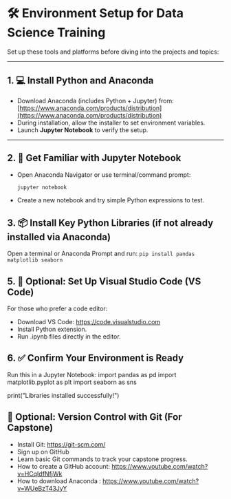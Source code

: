
# 🛠️ Environment Setup for Data Science Training

Set up these tools and platforms before diving into the projects and topics:

---

## 1. 💻 Install Python and Anaconda
- Download Anaconda (includes Python + Jupyter) from: [https://www.anaconda.com/products/distribution](https://www.anaconda.com/products/distribution)
- During installation, allow the installer to set environment variables.
- Launch **Jupyter Notebook** to verify the setup.

---

## 2. 🧮 Get Familiar with Jupyter Notebook
- Open Anaconda Navigator or use terminal/command prompt:
  ```bash
  jupyter notebook
  ```
- Create a new notebook and try simple Python expressions to test.

## 3. 📦 Install Key Python Libraries (if not already installed via Anaconda)
Open a terminal or Anaconda Prompt and run:
`pip install pandas matplotlib seaborn`


## 5. 🧰 Optional: Set Up Visual Studio Code (VS Code)
For those who prefer a code editor:
- Download VS Code: https://code.visualstudio.com
- Install Python extension.
- Run .ipynb files directly in the editor.

## 6. ✅ Confirm Your Environment is Ready
Run this in a Jupyter Notebook:
import pandas as pd
import matplotlib.pyplot as plt
import seaborn as sns

print("Libraries installed successfully!")



## 🔐 Optional: Version Control with Git (For Capstone)
- Install Git: https://git-scm.com/
- Sign up on GitHub
- Learn basic Git commands to track your capstone progress.
- How to create a GitHub account: https://www.youtube.com/watch?v=HCqIdfNfjWk
- How to download Anaconda : https://www.youtube.com/watch?v=WUeBzT43JyY
